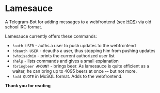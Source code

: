 # Lamesauce
A Telegram-Bot for adding messages to a webfrontend (see [HOS](https://github.com/GenuineGuineapig/HOS)) via old school IRC format. 

Lamesauce currently offers these commands:

- `!auth USER` - auths a user to push updates to the webfrontend
- `!deauth USER` - deauths a user, thus stopping him from pushing updates
- `!whoisadmin` - prints the current authorized user list
- `!help` - lists commands and gives a small explanation
- `!bringbeer AMOUNT` - brings beer. As lamesauce is quite efficient as a waiter, he can bring up to 4095 beers at once -- but not more.
- `!add QUOTE` in MoSQL format. Adds to the webfrontend.


**Thank you for reading**


